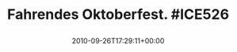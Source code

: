 ---
retweeted: false
source: <a href="http://termtter.org/" rel="nofollow">Termtter</a>
entities:
  hashtags:
  - text: ICE526
    indices:
    - '23'
    - '30'
  symbols: []
  user_mentions: []
  urls: []
display_text_range:
- '0'
- '30'
favorite_count: '0'
id_str: '25608922942'
truncated: false
retweet_count: '0'
id: '25608922942'
created_at: Sun Sep 26 17:29:11 +0000 2010
favorited: false
full_text: 'Fahrendes Oktoberfest. #ICE526'
lang: de
tags:
- ICE526
- pesos/twitter
date: '2010-09-26T17:29:11+00:00'
src: https://twitter.com/bascht/status/25608922942
original_url: https://twitter.com/bascht/status/25608922942
type: twitter_tweet
text: 'Fahrendes Oktoberfest. #ICE526'
title: 'Fahrendes Oktoberfest. #ICE526

  '

---